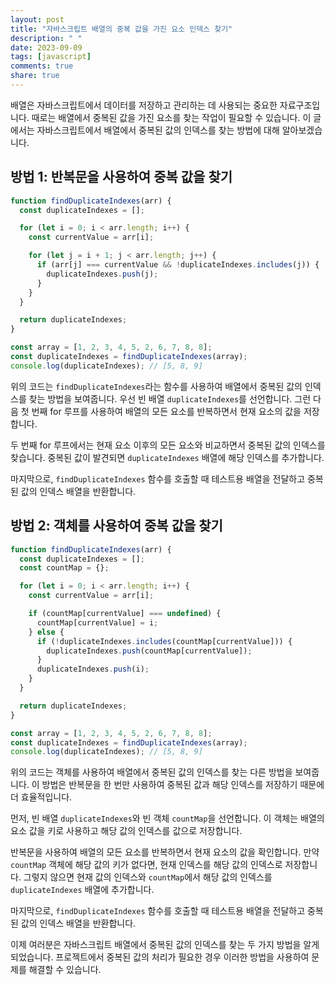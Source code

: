 ```yaml
---
layout: post
title: "자바스크립트 배열의 중복 값을 가진 요소 인덱스 찾기"
description: " "
date: 2023-09-09
tags: [javascript]
comments: true
share: true
---
```


배열은 자바스크립트에서 데이터를 저장하고 관리하는 데 사용되는 중요한 자료구조입니다. 때로는 배열에서 중복된 값을 가진 요소를 찾는 작업이 필요할 수 있습니다. 이 글에서는 자바스크립트에서 배열에서 중복된 값의 인덱스를 찾는 방법에 대해 알아보겠습니다.

## 방법 1: 반복문을 사용하여 중복 값을 찾기

```javascript
function findDuplicateIndexes(arr) {
  const duplicateIndexes = [];

  for (let i = 0; i < arr.length; i++) {
    const currentValue = arr[i];

    for (let j = i + 1; j < arr.length; j++) {
      if (arr[j] === currentValue && !duplicateIndexes.includes(j)) {
        duplicateIndexes.push(j);
      }
    }
  }

  return duplicateIndexes;
}

const array = [1, 2, 3, 4, 5, 2, 6, 7, 8, 8];
const duplicateIndexes = findDuplicateIndexes(array);
console.log(duplicateIndexes); // [5, 8, 9]
```

위의 코드는 `findDuplicateIndexes`라는 함수를 사용하여 배열에서 중복된 값의 인덱스를 찾는 방법을 보여줍니다. 우선 빈 배열 `duplicateIndexes`를 선언합니다. 그런 다음 첫 번째 for 루프를 사용하여 배열의 모든 요소를 반복하면서 현재 요소의 값을 저장합니다.

두 번째 for 루프에서는 현재 요소 이후의 모든 요소와 비교하면서 중복된 값의 인덱스를 찾습니다. 중복된 값이 발견되면 `duplicateIndexes` 배열에 해당 인덱스를 추가합니다.

마지막으로, `findDuplicateIndexes` 함수를 호출할 때 테스트용 배열을 전달하고 중복된 값의 인덱스 배열을 반환합니다.

## 방법 2: 객체를 사용하여 중복 값을 찾기

```javascript
function findDuplicateIndexes(arr) {
  const duplicateIndexes = [];
  const countMap = {};

  for (let i = 0; i < arr.length; i++) {
    const currentValue = arr[i];

    if (countMap[currentValue] === undefined) {
      countMap[currentValue] = i;
    } else {
      if (!duplicateIndexes.includes(countMap[currentValue])) {
        duplicateIndexes.push(countMap[currentValue]);
      }
      duplicateIndexes.push(i);
    }
  }

  return duplicateIndexes;
}

const array = [1, 2, 3, 4, 5, 2, 6, 7, 8, 8];
const duplicateIndexes = findDuplicateIndexes(array);
console.log(duplicateIndexes); // [5, 8, 9]
```

위의 코드는 객체를 사용하여 배열에서 중복된 값의 인덱스를 찾는 다른 방법을 보여줍니다. 이 방법은 반복문을 한 번만 사용하여 중복된 값과 해당 인덱스를 저장하기 때문에 더 효율적입니다.

먼저, 빈 배열 `duplicateIndexes`와 빈 객체 `countMap`을 선언합니다. 이 객체는 배열의 요소 값을 키로 사용하고 해당 값의 인덱스를 값으로 저장합니다.

반복문을 사용하여 배열의 모든 요소를 반복하면서 현재 요소의 값을 확인합니다. 만약 `countMap` 객체에 해당 값의 키가 없다면, 현재 인덱스를 해당 값의 인덱스로 저장합니다. 그렇지 않으면 현재 값의 인덱스와 `countMap`에서 해당 값의 인덱스를 `duplicateIndexes` 배열에 추가합니다.

마지막으로, `findDuplicateIndexes` 함수를 호출할 때 테스트용 배열을 전달하고 중복된 값의 인덱스 배열을 반환합니다.

이제 여러분은 자바스크립트 배열에서 중복된 값의 인덱스를 찾는 두 가지 방법을 알게 되었습니다. 프로젝트에서 중복된 값의 처리가 필요한 경우 이러한 방법을 사용하여 문제를 해결할 수 있습니다.